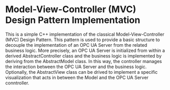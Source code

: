 # Model-View-Controller (MVC) Design Pattern Implementation

This is a simple C++ implementation of the classical Model-View-Controller (MVC) Design Pattern. This pattern is used to provide a basic structure to decouple the implementation of an OPC UA Server from the related business logic. More precisely, an OPC UA Server is initialized from within a derived AbstractController class and the business logic is implemented by deriving from the AbstractModel class. In this way, the controller manages the interaction between the OPC UA Server and the business logic. Optionally, the AbstractView class can be drived to implement a specific visualization that acts in between
the Model and the OPC UA Server conntroller.
